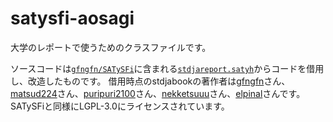 # satysfi-aosagi
大学のレポートで使うためのクラスファイルです。

ソースコードは[`gfngfn/SATySFi`](https://github.com/gfngfn/SATySFi)に含まれる[`stdjareport.satyh`](https://github.com/gfngfn/SATySFi/blob/master/lib-satysfi/dist/packages/stdjareport.satyh)からコードを借用し、改造したものです。 借用時点のstdjabookの著作者は[gfngfn](https://github.com/gfngfn)さん、[matsud224](https://github.com/matsud224)さん、[puripuri2100](https://github.com/puripuri2100)さん、[nekketsuuu](https://github.com/nekketsuuu)さん、[elpinal](https://github.com/elpinal)さんです。 SATySFiと同様にLGPL-3.0にライセンスされています。
